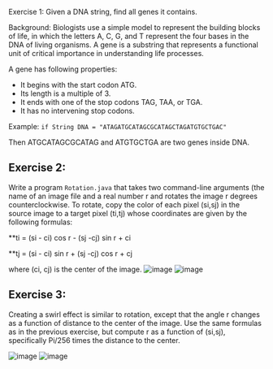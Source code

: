 Exercise 1:
Given a DNA string, find all genes it contains.

Background: Biologists use a simple model to represent the building blocks of life, in which the letters A, C, G, and T represent the four bases in the DNA of living organisms. A gene is a substring that represents a functional unit of critical importance in understanding life processes.

A gene has following properties:

- It begins with the start codon ATG.
- Its length is a multiple of 3.
- It ends with one of the stop codons TAG, TAA, or TGA.
- It has no intervening stop codons.

Example: `if String DNA = "ATAGATGCATAGCGCATAGCTAGATGTGCTGAC"`

Then ATGCATAGCGCATAG and ATGTGCTGA are two genes inside DNA.



## Exercise 2:

Write a program `Rotation.java` that takes two command-line arguments (the name of an image file and a real number r and rotates the image r degrees counterclockwise. To rotate, copy the color of each pixel (si,sj) in the source image to a target pixel (ti,tj) whose coordinates are given by the following formulas:

**ti = (si - ci) cos r - (sj -cj) sin r + ci

**tj = (si - ci) sin r + (sj -cj) cos r + cj

where (ci, cj) is the center of the image.
![image](https://user-images.githubusercontent.com/94866222/186717259-95734311-c371-4e9e-9dd3-ef580d179216.png)  ![image](https://user-images.githubusercontent.com/94866222/186717311-9fe6188e-78c6-4199-a651-4ce7924cd5e6.png)


## Exercise 3:

Creating a swirl effect is similar to rotation, except that the angle r changes as a function of distance to the center of the image. Use the same formulas as in the previous exercise, but compute r as a function of (si,sj), specifically Pi/256 times the distance to the center.

![image](https://user-images.githubusercontent.com/94866222/186717415-f29adc8f-03c0-44e0-9b0e-92fafd0268dc.png)  ![image](https://user-images.githubusercontent.com/94866222/186717442-ef74aeed-7833-4177-848c-ab49722df815.png)

